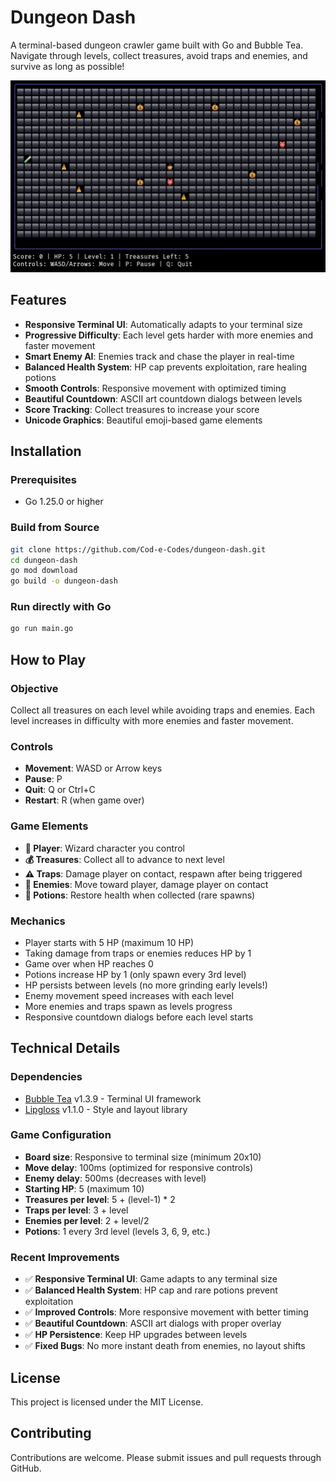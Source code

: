 # Dungeon Dash  

A terminal-based dungeon crawler game built with Go and Bubble Tea. Navigate through levels, collect treasures, avoid traps and enemies, and survive as long as possible!  

<p align="center">
  <img src="dungeon-dash.jpg" alt="Dungeon Dash gameplay" width="700">
</p>

## Features  

- **Responsive Terminal UI**: Automatically adapts to your terminal size
- **Progressive Difficulty**: Each level gets harder with more enemies and faster movement
- **Smart Enemy AI**: Enemies track and chase the player in real-time
- **Balanced Health System**: HP cap prevents exploitation, rare healing potions
- **Smooth Controls**: Responsive movement with optimized timing
- **Beautiful Countdown**: ASCII art countdown dialogs between levels
- **Score Tracking**: Collect treasures to increase your score
- **Unicode Graphics**: Beautiful emoji-based game elements  

## Installation  

### Prerequisites  

- Go 1.25.0 or higher  

### Build from Source  

```bash  
git clone https://github.com/Cod-e-Codes/dungeon-dash.git  
cd dungeon-dash  
go mod download  
go build -o dungeon-dash
```

### Run directly with Go

```bash
go run main.go
```

## How to Play

### Objective

Collect all treasures on each level while avoiding traps and enemies. Each level increases in difficulty with more enemies and faster movement.

### Controls

- **Movement**: WASD or Arrow keys
- **Pause**: P
- **Quit**: Q or Ctrl+C
- **Restart**: R (when game over)

### Game Elements

- **🧙 Player**: Wizard character you control
- **💰 Treasures**: Collect all to advance to next level
- **⚠️ Traps**: Damage player on contact, respawn after being triggered
- **👹 Enemies**: Move toward player, damage player on contact
- **🧪 Potions**: Restore health when collected (rare spawns)

### Mechanics

- Player starts with 5 HP (maximum 10 HP)
- Taking damage from traps or enemies reduces HP by 1
- Game over when HP reaches 0
- Potions increase HP by 1 (only spawn every 3rd level)
- HP persists between levels (no more grinding early levels!)
- Enemy movement speed increases with each level
- More enemies and traps spawn as levels progress
- Responsive countdown dialogs before each level starts

## Technical Details

### Dependencies

- [Bubble Tea](https://github.com/charmbracelet/bubbletea) v1.3.9 - Terminal UI framework
- [Lipgloss](https://github.com/charmbracelet/lipgloss) v1.1.0 - Style and layout library

### Game Configuration

- **Board size**: Responsive to terminal size (minimum 20x10)
- **Move delay**: 100ms (optimized for responsive controls)
- **Enemy delay**: 500ms (decreases with level)
- **Starting HP**: 5 (maximum 10)
- **Treasures per level**: 5 + (level-1) * 2
- **Traps per level**: 3 + level
- **Enemies per level**: 2 + level/2
- **Potions**: 1 every 3rd level (levels 3, 6, 9, etc.)

### Recent Improvements

- ✅ **Responsive Terminal UI**: Game adapts to any terminal size
- ✅ **Balanced Health System**: HP cap and rare potions prevent exploitation
- ✅ **Improved Controls**: More responsive movement with better timing
- ✅ **Beautiful Countdown**: ASCII art dialogs with proper overlay
- ✅ **HP Persistence**: Keep HP upgrades between levels
- ✅ **Fixed Bugs**: No more instant death from enemies, no layout shifts

## License

This project is licensed under the MIT License.

## Contributing

Contributions are welcome. Please submit issues and pull requests through GitHub.
